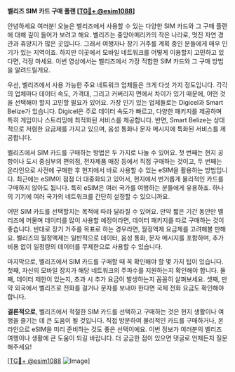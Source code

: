 **벨리즈 SIM 카드 구매 플랜 [[TG💪+ @esim1088](https://t.me/s/esim1088)]**

안녕하세요 여러분! 오늘은 벨리즈에서 사용할 수 있는 다양한 SIM 카드와 그 구매 플랜에 대해 깊이 들어가 보려고 해요. 벨리즈는 중앙아메리카의 작은 나라로, 멋진 자연 경관과 휴양지가 많은 곳입니다. 그래서 여행자나 장기 거주를 계획 중인 분들에게 매우 인기가 있는 지역이죠. 하지만 이곳에서 모바일 네트워크를 어떻게 이용할지 고민하고 있다면, 걱정 마세요. 이번 영상에서는 벨리즈에서 가장 적합한 SIM 카드와 그 구매 방법을 알려드릴게요.

우선, 벨리즈에서 사용 가능한 주요 네트워크 업체들은 크게 다섯 가지 정도입니다. 각각의 업체마다 데이터 속도, 가격대, 그리고 커버리지 면에서 차이가 있기 때문에, 어떤 것을 선택해야 할지 고민할 필요가 있어요. 가장 인기 있는 업체들로는 Digicel과 Smart Belize가 있습니다. Digicel은 주로 데이터 속도가 빠르고, 다양한 패키지를 제공하며 특히 게임이나 스트리밍에 최적화된 서비스를 제공합니다. 반면, Smart Belize는 상대적으로 저렴한 요금제를 가지고 있으며, 음성 통화나 문자 메시지에 특화된 서비스를 제공합니다.

벨리즈에서 SIM 카드를 구매하는 방법은 두 가지로 나눌 수 있어요. 첫 번째는 현지 공항이나 도시 중심부의 편의점, 전자제품 매장 등에서 직접 구매하는 것이고, 두 번째는 온라인으로 사전에 구매한 후 현지에서 바로 사용할 수 있는 eSIM을 활용하는 방법입니다. 최근에는 eSIM이 점점 더 대중화되고 있어서, 현지에서 번거롭게 물리적인 카드를 구매하지 않아도 됩니다. 특히 eSIM은 여러 국가를 여행하는 분들에게 유용하죠. 하나의 기기에 여러 국가의 네트워크를 간단히 설정할 수 있으니까요.

어떤 SIM 카드를 선택할지는 목적에 따라 달라질 수 있어요. 만약 짧은 기간 동안만 벨리즈에 머물며 데이터를 많이 사용할 예정이라면, 데이터 패키지를 따로 구매하는 것이 좋습니다. 반대로 장기 거주를 목표로 하는 경우라면, 월정액제 요금제를 고려해볼 만해요. 벨리즈의 월정액제는 일반적으로 데이터, 음성 통화, 문자 메시지를 포함하며, 추가 비용 없이 일정량의 데이터를 무제한으로 사용할 수 있습니다.

마지막으로, 벨리즈에서 SIM 카드를 구매할 때 꼭 확인해야 할 몇 가지 팁이 있습니다. 첫째, 자신의 모바일 장치가 해당 네트워크의 주파수를 지원하는지 확인해야 합니다. 둘째, 데이터 제한이 있는지, 초과 시 추가 요금이 발생하는지 꼼꼼히 살펴보세요. 셋째, 만약 외국에서 벨리즈로 전화를 걸거나 문자를 보내야 한다면 국제 전화 요금도 확인해야 합니다.

**결론적으로**, 벨리즈에서 적절한 SIM 카드를 선택하고 구매하는 것은 현지 생활이나 여행을 즐기는 데 큰 도움이 될 것입니다. 직접 방문하여 물리적인 카드를 구매하거나, 온라인으로 eSIM을 미리 준비하는 것도 좋은 선택이에요. 이번 정보가 여러분의 벨리즈 여행이나 생활에 큰 도움이 되길 바랍니다. 더 궁금한 점이 있으면 댓글로 언제든지 질문해주세요!

[[TG💪+ @esim1088](https://t.me/s/esim1088) ![Image](https://i.postimg.cc/Y0z9fWf4/image.png)]